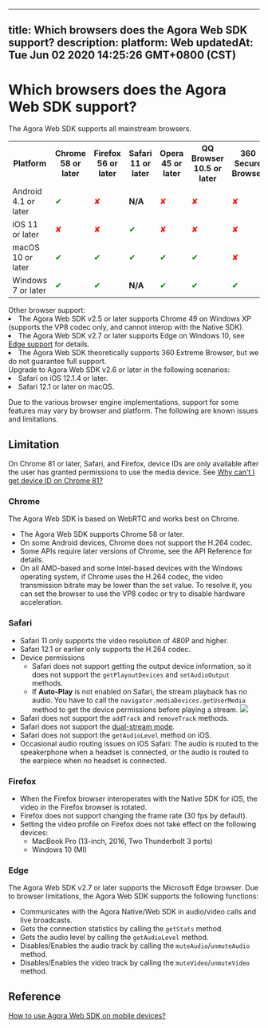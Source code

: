 
---
title: Which browsers does the Agora Web SDK support?
description: 
platform: Web
updatedAt: Tue Jun 02 2020 14:25:26 GMT+0800 (CST)
---
# Which browsers does the Agora Web SDK support?
The Agora Web SDK supports all mainstream browsers. 

<table>
  <tr>
    <th>Platform</th>
    <th>Chrome 58 or later</th>
    <th>Firefox 56 or later</th>
    <th>Safari 11 or later</th>
    <th>Opera 45 or later</th>
    <th>QQ Browser 10.5 or later</th>
    <th>360 Secure Browser</th>
    <th>WeChat Built-in Browser</th>
  </tr>
   <tr>
    <td>Android 4.1 or later</td>
    <td><font color="green">✔</td>
    <td><font color="red">✘</td>
		<td><b>N/A</b></td>
    <td><font color="red">✘</td>
    <td><font color="red">✘</td>
    <td><font color="red">✘</td>
    <td><font color="red">✘</td>
  </tr>
  <tr>
    <td>iOS 11 or later</td>
    <td><font color="red">✘</td>
    <td><font color="red">✘</td>
    <td><font color="green">✔</td>
    <td><font color="red">✘</td>
    <td><font color="red">✘</td>
    <td><font color="red">✘</td>
    <td><font color="red">✘</td>
  </tr>
  <tr>
    <td>macOS 10 or later</td>
    <td><font color="green">✔</td>
    <td><font color="green">✔</td>
    <td><font color="green">✔</td>
    <td><font color="green">✔</td>
    <td><font color="green">✔</td>
    <td><font color="red">✘</td>
    <td><font color="red">✘</td>
  </tr>
  <tr>
    <td>Windows 7 or later</td>
    <td><font color="green">✔</td>
    <td><font color="green">✔</td>
		<td><b>N/A</b></td>
    <td><font color="green">✔</td>
    <td><font color="green">✔</td>
    <td><font color="green">✔</td>
    <td><font color="red">✘</td>
  </tr>
</table>

<div class="alert info">Other browser support:
	<li>The Agora Web SDK v2.5 or later supports Chrome 49 on Windows XP (supports the VP8 codec only, and cannot interop with the Native SDK).</li>
	<li>The Agora Web SDK v2.7 or later supports Edge on Windows 10, see <a href="https://docs.agora.io/en/faq/browser_support#edge">Edge support</a> for details.</li>
	<li>The Agora Web SDK theoretically supports 360 Extreme Browser, but we do not guarantee full support.</li>
</div>
<div class="alert note"> Upgrade to Agora Web SDK v2.6 or later in the following scenarios:
	<li>Safari on iOS 12.1.4 or later.</li>
	<li>Safari 12.1 or later on macOS.</li>
</div>

Due to the various browser engine implementations, support for some features may vary by browser and platform. The following are known issues and limitations.

## Limitation

On Chrome 81 or later, Safari, and Firefox, device IDs are only available after the user has granted permissions to use the media device. See [Why can't I get device ID on Chrome 81?](https://docs.agora.io/en/faq/empty_deviceId)
	
### Chrome

The Agora Web SDK is based on WebRTC and works best on Chrome.
- The Agora Web SDK supports Chrome 58 or later.
- On some Android devices, Chrome does not support the H.264 codec.
- Some APIs require later versions of Chrome, see the API Reference for details.
- On all AMD-based and some Intel-based devices with the Windows operating system, if Chrome uses the H.264 codec, the video transmission bitrate may be lower than the set value. To resolve it, you can set the browser to use the VP8 codec or try to disable hardware acceleration.

### Safari

- Safari 11 only supports the video resolution of 480P and higher.
- Safari 12.1 or earlier only supports the H.264 codec.
- Device permissions
  - Safari does not support getting the output device information, so it does not support the `getPlayoutDevices` and `setAudioOutput` methods.
  - If **Auto-Play** is not enabled on Safari, the stream playback has no audio. You have to call the `navigator.mediaDevices.getUserMedia` method to get the device permissions before playing a stream.
     ![](https://web-cdn.agora.io/docs-files/1591069728706)
- Safari does not support the `addTrack` and `removeTrack` methods.
- Safari does not support the [dual-stream mode](https://docs.agora.io/en/Agora%20Platform/terms?platform=All%20Platforms#dual-stream).
- Safari does not support the `getAudioLevel` method on iOS.
- Occasional audio routing issues on iOS Safari: The audio is routed to the speakerphone when a headset is connected, or the audio is routed to the earpiece when no headset is connected.

### Firefox

- When the Firefox browser interoperates with the Native SDK for iOS, the video in the Firefox browser is rotated.
- Firefox does not support changing the frame rate (30 fps by default).
- Setting the video profile on Firefox does not take effect on the following devices:
  - MacBook Pro (13-inch, 2016, Two Thunderbolt 3 ports)
  - Windows 10 (MI)

### Edge

The Agora Web SDK v2.7 or later supports the Microsoft Edge browser. Due to browser limitations, the Agora Web SDK supports the following functions:

- Communicates with the Agora Native/Web SDK in audio/video calls and live broadcasts.
- Gets the connection statistics by calling the `getStats` method.
- Gets the audio level by calling the `getAudioLevel` method.
- Disables/Enables the audio track by calling the `muteAudio`/`unmuteAudio` method.
- Disables/Enables the video track by calling the `muteVideo`/`unmuteVideo` method.

## Reference
[How to use Agora Web SDK on mobile devices?](https://docs.agora.io/en/faq/web_on_mobile)
